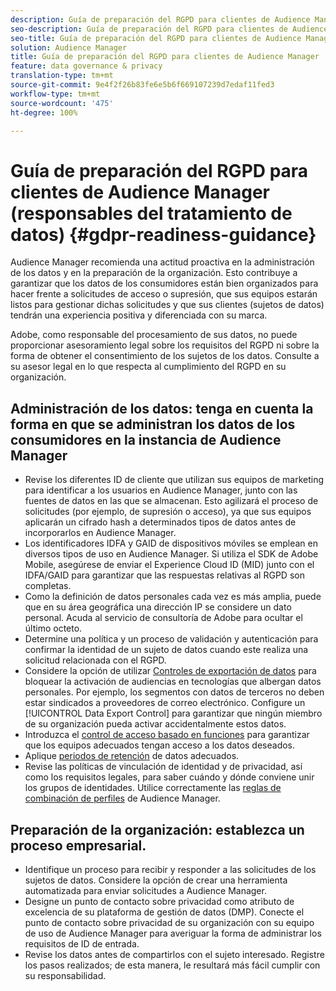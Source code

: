 ```yaml
---
description: Guía de preparación del RGPD para clientes de Audience Manager
seo-description: Guía de preparación del RGPD para clientes de Audience Manager
seo-title: Guía de preparación del RGPD para clientes de Audience Manager
solution: Audience Manager
title: Guía de preparación del RGPD para clientes de Audience Manager
feature: data governance & privacy
translation-type: tm+mt
source-git-commit: 9e4f2f26b83fe6e5b6f669107239d7edaf11fed3
workflow-type: tm+mt
source-wordcount: '475'
ht-degree: 100%

---
```



# Guía de preparación del RGPD para clientes de Audience Manager (responsables del tratamiento de datos) {#gdpr-readiness-guidance}

Audience Manager recomienda una actitud proactiva en la administración de los datos y en la preparación de la organización. Esto contribuye a garantizar que los datos de los consumidores están bien organizados para hacer frente a solicitudes de acceso o supresión, que sus equipos estarán listos para gestionar dichas solicitudes y que sus clientes (sujetos de datos) tendrán una experiencia positiva y diferenciada con su marca.

Adobe, como responsable del procesamiento de sus datos, no puede proporcionar asesoramiento legal sobre los requisitos del RGPD ni sobre la forma de obtener el consentimiento de los sujetos de los datos. Consulte a su asesor legal en lo que respecta al cumplimiento del RGPD en su organización.

## Administración de los datos: tenga en cuenta la forma en que se administran los datos de los consumidores en la instancia de Audience Manager

* Revise los diferentes ID de cliente que utilizan sus equipos de marketing para identificar a los usuarios en Audience Manager, junto con las fuentes de datos en las que se almacenan. Esto agilizará el proceso de solicitudes (por ejemplo, de supresión o acceso), ya que sus equipos aplicarán un cifrado hash a determinados tipos de datos antes de incorporarlos en Audience Manager.
* Los identificadores IDFA y GAID de dispositivos móviles se emplean en diversos tipos de uso en Audience Manager. Si utiliza el SDK de Adobe Mobile, asegúrese de enviar el Experience Cloud ID (MID) junto con el IDFA/GAID para garantizar que las respuestas relativas al RGPD son completas.
* Como la definición de datos personales cada vez es más amplia, puede que en su área geográfica una dirección IP se considere un dato personal. Acuda al servicio de consultoría de Adobe para ocultar el último octeto.
* Determine una política y un proceso de validación y autenticación para confirmar la identidad de un sujeto de datos cuando este realiza una solicitud relacionada con el RGPD.
* Considere la opción de utilizar [Controles de exportación de datos](../../features/data-export-controls.md) para bloquear la activación de audiencias en tecnologías que albergan datos personales. Por ejemplo, los segmentos con datos de terceros no deben estar sindicados a proveedores de correo electrónico. Configure un [!UICONTROL Data Export Control] para garantizar que ningún miembro de su organización pueda activar accidentalmente estos datos.
* Introduzca el [control de acceso basado en funciones](../../features/administration/administration-overview.md) para garantizar que los equipos adecuados tengan acceso a los datos deseados.
* Aplique [periodos de retención](../../faq/faq-privacy.md#data-retention-faq) de datos adecuados.
* Revise las políticas de vinculación de identidad y de privacidad, así como los requisitos legales, para saber cuándo y dónde conviene unir los grupos de identidades. Utilice correctamente las [reglas de combinación de perfiles](../../features/profile-merge-rules/merge-rules-overview.md) de Audience Manager.

## Preparación de la organización: establezca un proceso empresarial.

* Identifique un proceso para recibir y responder a las solicitudes de los sujetos de datos. Considere la opción de crear una herramienta automatizada para enviar solicitudes a Audience Manager.
* Designe un punto de contacto sobre privacidad como atributo de excelencia de su plataforma de gestión de datos (DMP). Conecte el punto de contacto sobre privacidad de su organización con su equipo de uso de Audience Manager para averiguar la forma de administrar los requisitos de ID de entrada.
* Revise los datos antes de compartirlos con el sujeto interesado. Registre los pasos realizados; de esta manera, le resultará más fácil cumplir con su responsabilidad.
